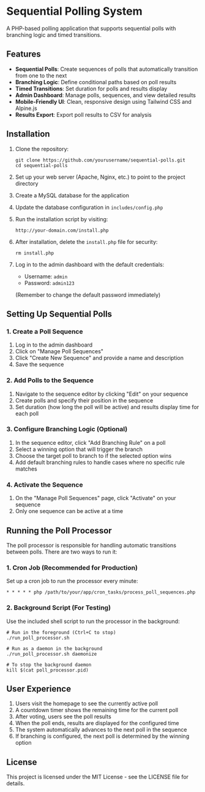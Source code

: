 # Sequential Polling System

A PHP-based polling application that supports sequential polls with branching logic and timed transitions.

## Features

- **Sequential Polls**: Create sequences of polls that automatically transition from one to the next
- **Branching Logic**: Define conditional paths based on poll results
- **Timed Transitions**: Set duration for polls and results display
- **Admin Dashboard**: Manage polls, sequences, and view detailed results
- **Mobile-Friendly UI**: Clean, responsive design using Tailwind CSS and Alpine.js
- **Results Export**: Export poll results to CSV for analysis

## Installation

1. Clone the repository:
   ```
   git clone https://github.com/yourusername/sequential-polls.git
   cd sequential-polls
   ```

2. Set up your web server (Apache, Nginx, etc.) to point to the project directory

3. Create a MySQL database for the application

4. Update the database configuration in `includes/config.php`

5. Run the installation script by visiting:
   ```
   http://your-domain.com/install.php
   ```

6. After installation, delete the `install.php` file for security:
   ```
   rm install.php
   ```

7. Log in to the admin dashboard with the default credentials:
   - Username: `admin`
   - Password: `admin123`
   
   (Remember to change the default password immediately)

## Setting Up Sequential Polls

### 1. Create a Poll Sequence

1. Log in to the admin dashboard
2. Click on "Manage Poll Sequences"
3. Click "Create New Sequence" and provide a name and description
4. Save the sequence

### 2. Add Polls to the Sequence

1. Navigate to the sequence editor by clicking "Edit" on your sequence
2. Create polls and specify their position in the sequence
3. Set duration (how long the poll will be active) and results display time for each poll

### 3. Configure Branching Logic (Optional)

1. In the sequence editor, click "Add Branching Rule" on a poll
2. Select a winning option that will trigger the branch
3. Choose the target poll to branch to if the selected option wins
4. Add default branching rules to handle cases where no specific rule matches

### 4. Activate the Sequence

1. On the "Manage Poll Sequences" page, click "Activate" on your sequence
2. Only one sequence can be active at a time

## Running the Poll Processor

The poll processor is responsible for handling automatic transitions between polls. There are two ways to run it:

### 1. Cron Job (Recommended for Production)

Set up a cron job to run the processor every minute:

```
* * * * * php /path/to/your/app/cron_tasks/process_poll_sequences.php
```

### 2. Background Script (For Testing)

Use the included shell script to run the processor in the background:

```
# Run in the foreground (Ctrl+C to stop)
./run_poll_processor.sh

# Run as a daemon in the background
./run_poll_processor.sh daemonize

# To stop the background daemon
kill $(cat poll_processor.pid)
```

## User Experience

1. Users visit the homepage to see the currently active poll
2. A countdown timer shows the remaining time for the current poll
3. After voting, users see the poll results
4. When the poll ends, results are displayed for the configured time
5. The system automatically advances to the next poll in the sequence
6. If branching is configured, the next poll is determined by the winning option

## License

This project is licensed under the MIT License - see the LICENSE file for details. 